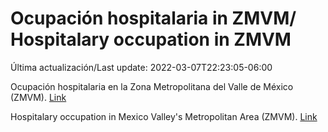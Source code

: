 # Ocupación hospitalaria in ZMVM/ Hospitalary occupation in ZMVM

Última actualización/Last update: 2022-03-07T22:23:05-06:00

Ocupación hospitalaria en la Zona Metropolitana del Valle de México (ZMVM). [Link](https://datos.cdmx.gob.mx/explore/dataset/personas-hospitalizadas-en-hospitales-de-zmvm/table/?sort=fecha)

Hospitalary occupation in Mexico Valley's Metropolitan Area (ZMVM). [Link](https://datos.cdmx.gob.mx/explore/dataset/personas-hospitalizadas-en-hospitales-de-zmvm/table/?sort=fecha)
